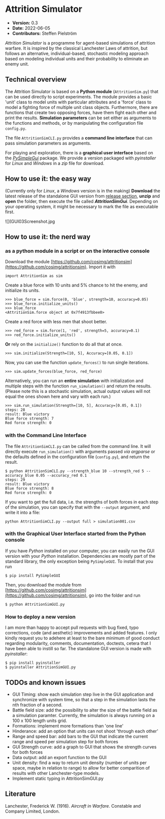 # Attrition Simulator

- **Version:** 0.3
- **Date:** 2022-06-05
- **Contributors:** Steffen Pielström

*Attrition Simulator* is a programme for agent-based simulations of attrition warfare. It is inspired by the classical Lanchester Laws of attrition, but follows an alternative, individual-based, stochastic modeling approach based on modeling individual units and their probability to eliminate an enemy unit.


## Technical overview

The Attrition Simulator is based on a **Python module** (`AttritionSim.py`) that can be used directly to script experiments. The module provides a basic 'unit' class to model units with particular attributes and a 'force' class to model a fighting force of multiple unit class objects. Furthermore, there are functions that create two opposing forces, have them fight each other and print the results. **Simulation parameters** can be set either as arguments to the functions and methods, or by manipulating the configuration file `config.py`.

The file `AttritionSimCLI.py` provides a **command line interface** that can pass simulation parameters as arguments.

For playing and exploration, there is a **graphical user interface** based on the [*PySimpleGui*](https://pysimplegui.readthedocs.io/) package. We provide a version packaged with *pyinstaller* for *Linux* and *Windows* in a *zip* file for download.

## How to use it: the easy way

(Currently only for *Linux*, a *Windows* version is in the making) **Download** the latest release of the standalone GUI version from [release section](https://github.com/cosimg/attritionsim/releases/tag/v0.3), **unzip** and **open** the folder, then execute the file called ***AttritionSimGui***. Depending on your operating system, it might be necessary to mark the file as executable first.

![](GUI03Screenshot.jpg


## How to use it: the nerd way

### as a python module in a script or on the interactive console

Download the module [https://github.com/cosimg/attritionsim](https://github.com/cosimg/attritionsim). Import it with
```
import AttritionSim as sim
```
Create a blue force with 10 units and 5% chance to hit the enemy, and initialize its units.
```
>>> blue_force = sim.force(0, 'blue', strength=10, accuracy=0.05)
>>> blue_force.initialize_units()
>>> blue_force
<AttritionSim.force object at 0x7f4913fbbee0>
```
Create a red force with less men that shoot better.
```
>>> red_force = sim.force(1, 'red', strength=5, accuracy=0.1)
>>> red_force.initialize_units()
```
**Or** rely on the `initialize()` function to do all that at once.
```
>>> sim.initialize(Strength=[10, 5], Accuracy=[0.05, 0.1])
```
Now, you can use the function `update_forces()` to run single iterations.
```
>>> sim.update_forces(blue_force, red_force)
```
Alternatively, you can run an **entire simulation** with initialization and multiple steps with the function `run_simulation()` and return the results. (Please note this is a stochastic simulation, actual output values will not equal the ones shown here and vary with each run.)
```
>>> sim.run_simulation(Strength=[10, 5], Accuracy=[0.05, 0.1])
steps: 28
result: Blue victory
Blue force strength: 7
Red force strength: 0
```

### with the Command Line Interface

The file `AttritionSimCLI.py` can be called from the command line. It will directly execute `run_simulation()` with arguments passed *via* *argparse* or the defaults defined in the configuration file (`config.py`), and return the result.
```
$ python AttritionSimCLI.py --strength_blue 10 --strength_red 5 --accuracy_blue 0.05 --accuracy_red 0.1
steps: 29
result: Blue victory
Blue force strength: 8
Red force strength: 0
```

If you want to get the full data, i.e. the strengths of both forces in each step of the simulation, you can specify that with the `--output` argument, and write it into a file:
```
python AttritionSimCLI.py --output full > simulation001.csv
```

### with the Graphical User Interface started from the Python console

If you have *Python* installed on your computer, you can easily run the GUI version with your *Python* installation. Dependencies are mostly part of the standard library, the only exception being `PySimpleGUI`. To install that you run
```
$ pip install PySimpleGUI
```
Then, you download the module from [https://github.com/cosimg/attritionsim](https://github.com/cosimg/attritionsim), go into the folder and run
```
$ python AttritionSimGUI.py
```

### How to deploy a new version

I am more than happy to accept pull requests with bug fixed, typo corrections, code (and aesthetic) improvements and added features. I only kindly request you to adehere at least to the bare minimum of good conduct regarding modularity, comments, documentation, doctests, cetera that I have been able to instill so far. The standalone GUI version is made with *pyinstaller*:
```
$ pip install pyinstaller
$ pyinstaller AttritionSimGUI.py
```


## TODOs and known issues

- GUI Timing: show each simulation step live in the GUI application and synchronize with system time, so that a step in the simulation lasts the nth fraction of a second.
- Battle field size: add the possibility to alter the size of the battle field as a simulation paramter. Currently, the simulation is always running on a 100 x 100 length units grid. 
- Formations: implement more formations than 'one line'
- Hinderance: add an option that units can not shoot 'through each other'
- Range and speed bar: add bars to the GUI that indicate the current range and speed per simulation step for both forces
- GUI Strength curve: add a graph to GUI that shows the strength curves for both forces
- Data output: add an export function to the GUI
- Unit density: find a way to return unit density (number of units per space, maybe in relation to range) to allow for better comparition of results with other Lanchester-type models.
- Implement static typing in AttritionSimGUI.py


## Literature

Lanchester, Frederick W. (1916). *Aircraft in Warfare*. Constable and Company Limited, London.

